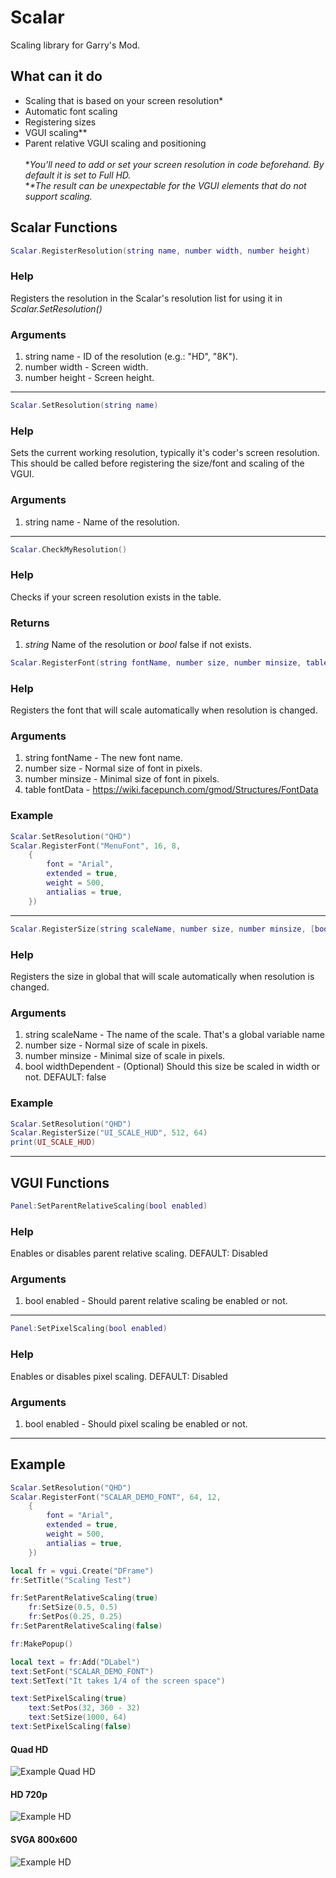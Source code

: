 # Scalar
Scaling library for Garry's Mod.
## What can it do
* Scaling that is based on your screen resolution\*
* Automatic font scaling
* Registering sizes
* VGUI scaling\*\*
* Parent relative VGUI scaling and positioning\
\
\**You'll need to add or set your screen resolution in code beforehand. By default it is set to Full HD.*  
\**\*The result can be unexpectable for the VGUI elements that do not support scaling.*

## Scalar Functions
```lua
Scalar.RegisterResolution(string name, number width, number height)
```
### Help
Registers the resolution in the Scalar's resolution list for using it in *Scalar.SetResolution()*
### Arguments
1. string name - ID of the resolution (e.g.: "HD", "8K").
2. number width - Screen width.
3. number height - Screen height.
---
```lua
Scalar.SetResolution(string name)
```
### Help
Sets the current working resolution, typically it's coder's screen resolution. This should be called before registering the size/font and scaling of the VGUI.
### Arguments
1. string name - Name of the resolution.
---
```lua
Scalar.CheckMyResolution()
```
### Help
Checks if your screen resolution exists in the table.
### Returns
1. *string* Name of the resolution or *bool* false if not exists.

```lua
Scalar.RegisterFont(string fontName, number size, number minsize, table fontData)
```
### Help
Registers the font that will scale automatically when resolution is changed.
### Arguments
1. string fontName - The new font name.
2. number size - Normal size of font in pixels.
3. number minsize - Minimal size of font in pixels.
4. table fontData - https://wiki.facepunch.com/gmod/Structures/FontData
### Example
```lua 
Scalar.SetResolution("QHD")
Scalar.RegisterFont("MenuFont", 16, 8,
    {
        font = "Arial",
        extended = true,
        weight = 500,
        antialias = true,
    })
```
---
```lua
Scalar.RegisterSize(string scaleName, number size, number minsize, [bool widthDependent = false])
```
### Help
Registers the size in global that will scale automatically when resolution is changed.
### Arguments
1. string scaleName - The name of the scale. That's a global variable name
2. number size - Normal size of scale in pixels.
3. number minsize - Minimal size of scale in pixels.
4. bool widthDependent - (Optional) Should this size be scaled in width or not. DEFAULT: false
### Example
```lua
Scalar.SetResolution("QHD")
Scalar.RegisterSize("UI_SCALE_HUD", 512, 64)
print(UI_SCALE_HUD)
```
---
## VGUI Functions
```lua
Panel:SetParentRelativeScaling(bool enabled)
```
### Help
Enables or disables parent relative scaling. DEFAULT: Disabled
### Arguments
1. bool enabled - Should parent relative scaling be enabled or not.
---
```lua
Panel:SetPixelScaling(bool enabled)
```
### Help
Enables or disables pixel scaling. DEFAULT: Disabled
### Arguments
1. bool enabled - Should pixel scaling be enabled or not.
---
## Example
```lua
Scalar.SetResolution("QHD")
Scalar.RegisterFont("SCALAR_DEMO_FONT", 64, 12,
    {
        font = "Arial",
        extended = true,
        weight = 500,
        antialias = true,
    })

local fr = vgui.Create("DFrame")
fr:SetTitle("Scaling Test")

fr:SetParentRelativeScaling(true)
    fr:SetSize(0.5, 0.5)
    fr:SetPos(0.25, 0.25)
fr:SetParentRelativeScaling(false)

fr:MakePopup()

local text = fr:Add("DLabel")
text:SetFont("SCALAR_DEMO_FONT")
text:SetText("It takes 1/4 of the screen space")

text:SetPixelScaling(true)
    text:SetPos(32, 360 - 32)
    text:SetSize(1000, 64)
text:SetPixelScaling(false)
```
#### Quad HD
![Example Quad HD](example_quadhd.png)
#### HD 720p
![Example HD](example_hd.png)
#### SVGA 800x600
![Example HD](example_svga.png)

